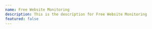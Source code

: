 ```yaml
---
name: Free Website Monitoring
description: This is the description for Free Website Monitoring
featured: false
---
```

